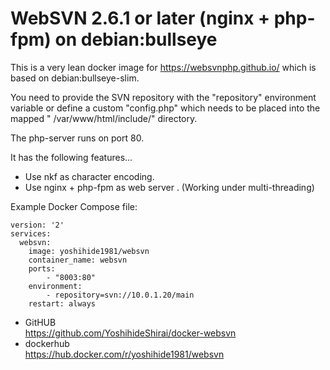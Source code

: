 # WebSVN 2.6.1 or later (nginx + php-fpm) on debian:bullseye

This is a very lean docker image for https://websvnphp.github.io/ which is based on debian:bullseye-slim.

You need to provide the SVN repository with the "repository" environment variable or define a custom "config.php" which needs to be placed into the mapped " /var/www/html/include/" directory.

The php-server runs on port 80.

It has the following features...
- Use nkf as character encoding.
- Use nginx + php-fpm as web server . (Working under multi-threading)

Example Docker Compose file:

    version: '2'
    services:
      websvn:
        image: yoshihide1981/websvn
        container_name: websvn
        ports:
            - "8003:80"
        environment:
            - repository=svn://10.0.1.20/main
        restart: always

- GitHUB  
https://github.com/YoshihideShirai/docker-websvn
- dockerhub  
https://hub.docker.com/r/yoshihide1981/websvn
